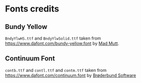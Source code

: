 # Fonts credits

## Bundy Yellow

<code>BndyYlwHS.ttf</code> and <code>BndyYlwSolid.ttf</code> taken from
https://www.dafont.com/bundy-yellow.font by [Mad Mutt](https://www.dafont.com/mad-mutt.d940).

## Continuum Font

<code>contb.ttf</code> and <code>contl.ttf</code> and <code>contm.ttf</code> taken from
https://www.dafont.com/continuum.font by [Brøderbund Software](https://www.dafont.com/broderbund-software.d3027)
